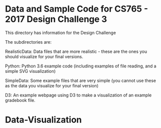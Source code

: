 # Data and Sample Code for CS765 - 2017 Design Challenge 3

This directory has information for the Design Challenge

The subdirectories are:

RealisticData: Data files that are more realistic - these are the ones you should visualize for your final versions.

Python: Python 3.6 example code (including examples of file reading, and a simple SVG visualization)

SimpleData: Some example files that are very simple (you cannot use these as the data you visualize for your final version)

D3: An example webpage using D3 to make a visualization of an example gradebook file.
# Data-Visualization
